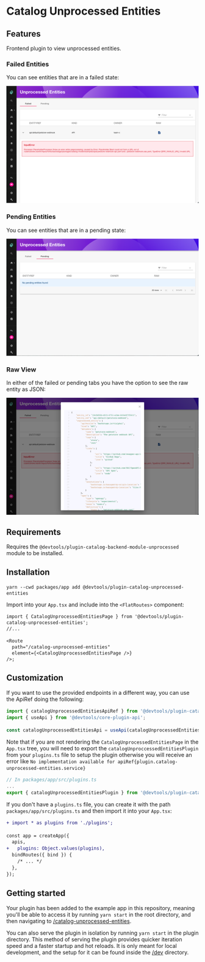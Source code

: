 # Catalog Unprocessed Entities

## Features

Frontend plugin to view unprocessed entities.

### Failed Entities

You can see entities that are in a failed state:

![Example of failed entities tab](./docs/catalog-unprocessed-entities-failed.png)

### Pending Entities

You can see entities that are in a pending state:

![Example of pending entities tab](./docs/catalog-unprocessed-entities-pending.png)

### Raw View

In either of the failed or pending tabs you have the option to see the raw entity as JSON:

![Example of raw entity](./docs/catalog-unprocessed-entities-raw.png)

## Requirements

Requires the `@devtools/plugin-catalog-backend-module-unprocessed` module to be installed.

## Installation

```shell
yarn --cwd packages/app add @devtools/plugin-catalog-unprocessed-entities
```

Import into your `App.tsx` and include into the `<FlatRoutes>` component:

```tsx title="packages/app/src/App.tsx"
import { CatalogUnprocessedEntitiesPage } from '@devtools/plugin-catalog-unprocessed-entities';
//...

<Route
  path="/catalog-unprocessed-entities"
  element={<CatalogUnprocessedEntitiesPage />}
/>;
```

## Customization

If you want to use the provided endpoints in a different way, you can use the ApiRef doing the following:

```typescript
import { catalogUnprocessedEntitiesApiRef } from '@devtools/plugin-catalog-unprocessed-entities';
import { useApi } from '@devtools/core-plugin-api';

const catalogUnprocessedEntitiesApi = useApi(catalogUnprocessedEntitiesApiRef);
```

Note that if you are not rendering the `CatalogUnprocessedEntitiesPage` in the `App.tsx` tree, you will need to export the `catalogUnproccessedEntitiesPlugin` from your `plugins.ts` file to setup the plugin otherwise you will receive an error like `No implementation available for apiRef{plugin.catalog-unprocessed-entities.service}`

```typescript
// In packages/app/src/plugins.ts
...
export { catalogUnprocessedEntitiesPlugin } from '@devtools/plugin-catalog-unprocessed-entities';
```

If you don't have a `plugins.ts` file, you can create it with the path `packages/app/src/plugins.ts` and then import it into your `App.tsx`:

```diff
+ import * as plugins from './plugins';

const app = createApp({
  apis,
+   plugins: Object.values(plugins),
  bindRoutes({ bind }) {
    /* ... */
  },
});
```

## Getting started

Your plugin has been added to the example app in this repository,
meaning you'll be able to access it by running `yarn start` in the root directory,
and then navigating to [/catalog-unprocessed-entities](http://localhost:3000/catalog-unprocessed-entities).

You can also serve the plugin in isolation by running `yarn start` in the plugin directory.
This method of serving the plugin provides quicker iteration speed and a faster startup and hot reloads.
It is only meant for local development, and the setup for it can be found inside the [/dev](./dev) directory.
